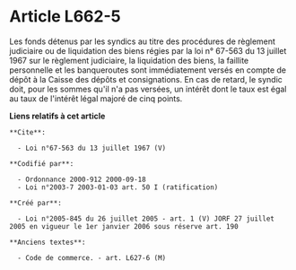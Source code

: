 # Article L662-5

Les fonds détenus par les syndics au titre des procédures de règlement judiciaire ou de liquidation des biens régies par la
loi n° 67-563 du 13 juillet 1967 sur le règlement judiciaire, la liquidation des biens, la faillite personnelle et les
banqueroutes sont immédiatement versés en compte de dépôt à la Caisse des dépôts et consignations. En cas de retard, le
syndic doit, pour les sommes qu'il n'a pas versées, un intérêt dont le taux est égal au taux de l'intérêt légal majoré de
cinq points.

**Liens relatifs à cet article**

	**Cite**:

	  - Loi n°67-563 du 13 juillet 1967 (V)

	**Codifié par**:

	  - Ordonnance 2000-912 2000-09-18
	  - Loi n°2003-7 2003-01-03 art. 50 I (ratification)

	**Créé par**:

	  - Loi n°2005-845 du 26 juillet 2005 - art. 1 (V) JORF 27 juillet 2005 en vigueur le 1er janvier 2006 sous réserve art. 190

	**Anciens textes**:

	  - Code de commerce. - art. L627-6 (M)
